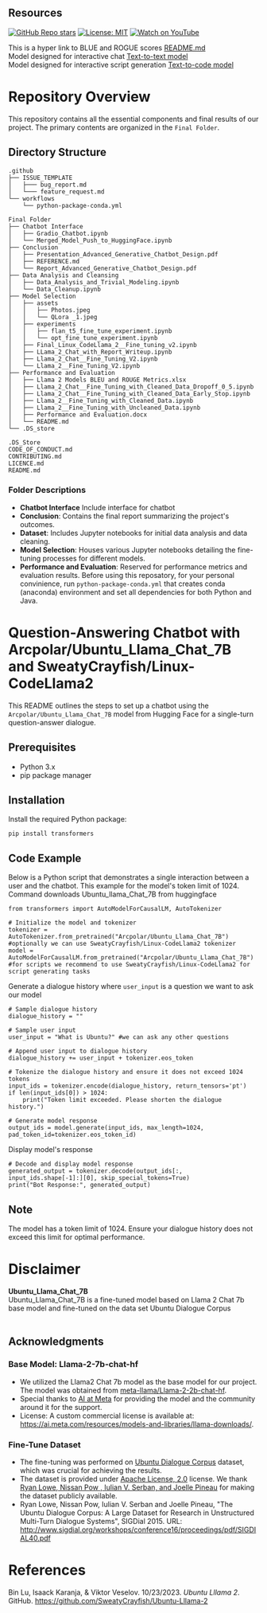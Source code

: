 ## Resources
[![GitHub Repo stars](https://img.shields.io/github/stars/SweatyCrayfish/Ubuntu-Lllama-2?style=social)](https://github.com/SweatyCrayfish/Ubuntu-Lllama-2/stargazers)
[![License: MIT](https://img.shields.io/badge/License-MIT-yellow.svg)](https://github.com/SweatyCrayfish/Ubuntu-Lllama-2/blob/main/LICENSE.md)
[![Watch on YouTube](https://img.shields.io/badge/YouTube-Watch-red?style=social&logo=youtube)](https://youtu.be/NWtYlHZf7RQ?si=k8sC-HetEAbWQcbm)

This is a hyper link to BLUE and ROGUE scores [README.md](https://github.com/SweatyCrayfish/Ubuntu-Lllama-2/blob/main/Final%20Folder/Performance%20and%20Evaluations/README.md) </br>
Model designed for interactive chat [Text-to-text model](https://huggingface.co/Arcpolar/Ubuntu_Llama_Chat_7B) </br>
Model designed for interactive script generation [Text-to-code model](https://huggingface.co/SweatyCrayfish/Linux-CodeLlama-2-7B)
# Repository Overview

This repository contains all the essential components and final results of our project. The primary contents are organized in the `Final Folder`.

## Directory Structure

```
.github
├── ISSUE_TEMPLATE
│   ├─── bug_report.md
│   └─── feature_request.md
└── workflows
    └── python-package-conda.yml

Final Folder
├── Chatbot Interface
│   ├── Gradio_Chatbot.ipynb
│   └── Merged_Model_Push_to_HuggingFace.ipynb
├── Conclusion
│   ├── Presentation_Advanced_Generative_Chatbot_Design.pdf
│   ├── REFERENCE.md
│   └── Report_Advanced_Generative_Chatbot_Design.pdf
├── Data Analysis and Cleansing
│   ├── Data_Analysis_and_Trivial_Modeling.ipynb
│   └── Data_Cleanup.ipynb
├── Model Selection
│   ├── assets
│   │   ├── Photos.jpeg
│   │   └── QLora _1.jpeg
│   ├── experiments
│   │   ├── flan_t5_fine_tune_experiment.ipynb
│   │   └── opt_fine_tune_experiment.ipynb
│   ├── Final_Linux_CodeLlama_2__Fine_tuning_v2.ipynb
│   ├── LLama_2_Chat_with_Report_Writeup.ipynb
│   ├── Llama_2_Chat__Fine_Tuning_V2.ipynb
│   └── Llama_2__Fine_Tuning_V2.ipynb
├── Performance and Evaluation
│   ├── Llama 2 Models BLEU and ROUGE Metrics.xlsx
│   ├── Llama_2_Chat__Fine_Tuning_with_Cleaned_Data_Dropoff_0_5.ipynb
│   ├── Llama_2_Chat__Fine_Tuning_with_Cleaned_Data_Early_Stop.ipynb
│   ├── Llama_2__Fine_Tuning_with_Cleaned_Data.ipynb
│   ├── Llama_2__Fine_Tuning_with_Uncleaned_Data.ipynb
│   ├── Performance and Evaluation.docx
│   └── README.md
└── .DS_store

.DS_Store
CODE_OF_CONDUCT.md
CONTRIBUTING.md
LICENCE.md
README.md
```
### Folder Descriptions
- **Chatbot Interface** Include interface for chatbot
- **Conclusion**: Contains the final report summarizing the project's outcomes.
- **Dataset**: Includes Jupyter notebooks for initial data analysis and data cleaning.
- **Model Selection**: Houses various Jupyter notebooks detailing the fine-tuning processes for different models.
- **Performance and Evaluation**: Reserved for performance metrics and evaluation results.
Before using this reposatory, for your personal convinience, run `python-package-conda.yml` that creates conda (anaconda) environment and set all dependencies for both Python and Java.

# Question-Answering Chatbot with Arcpolar/Ubuntu_Llama_Chat_7B and SweatyCrayfish/Linux-CodeLlama2

This README outlines the steps to set up a chatbot using the `Arcpolar/Ubuntu_Llama_Chat_7B` model from Hugging Face for a single-turn question-answer dialogue.

## Prerequisites

- Python 3.x
- pip package manager

## Installation

Install the required Python package:

```
pip install transformers
```

## Code Example

Below is a Python script that demonstrates a single interaction between a user and the chatbot. This example for the model's token limit of 1024. </br>
Command downloads Ubuntu_llama_Chat_7B from huggingface
```
from transformers import AutoModelForCausalLM, AutoTokenizer

# Initialize the model and tokenizer
tokenizer = AutoTokenizer.from_pretrained("Arcpolar/Ubuntu_Llama_Chat_7B") #optionally we can use SweatyCrayfish/Linux-CodeLlama2 tokenizer
model = AutoModelForCausalLM.from_pretrained("Arcpolar/Ubuntu_Llama_Chat_7B") #for scripts we recommend to use SweatyCrayfish/Linux-CodeLlama2 for script generating tasks
```
Generate a dialogue history where `user_input` is a question we want to ask our model
```
# Sample dialogue history
dialogue_history = ""

# Sample user input
user_input = "What is Ubuntu?" #we can ask any other questions

# Append user input to dialogue history
dialogue_history += user_input + tokenizer.eos_token

# Tokenize the dialogue history and ensure it does not exceed 1024 tokens
input_ids = tokenizer.encode(dialogue_history, return_tensors='pt')
if len(input_ids[0]) > 1024:
    print("Token limit exceeded. Please shorten the dialogue history.")

# Generate model response
output_ids = model.generate(input_ids, max_length=1024, pad_token_id=tokenizer.eos_token_id)
```
Display model's response
```
# Decode and display model response
generated_output = tokenizer.decode(output_ids[:, input_ids.shape[-1]:][0], skip_special_tokens=True)
print("Bot Response:", generated_output)
```

## Note

The model has a token limit of 1024. Ensure your dialogue history does not exceed this limit for optimal performance.

# Disclaimer
<b>Ubuntu_Llama_Chat_7B </b><br>
Ubuntu_Llama_Chat_7B is a fine-tuned model based on Llama 2 Chat 7b base model and fine-tuned on the data set Ubuntu Dialogue Corpus <br>
<br>

## Acknowledgments

### Base Model: Llama-2-7b-chat-hf
- We utilized the Llama2 Chat 7b model as the base model for our project. The model was obtained from [meta-llama/Llama-2-2b-chat-hf](https://huggingface.co/meta-llama/Llama-2-7b-chat-hf).
- Special thanks to [AI at Meta](https://ai.meta.com/llama/) for providing the model and the community around it for the support.
- License: A custom commercial license is available at: https://ai.meta.com/resources/models-and-libraries/llama-downloads/.

### Fine-Tune Dataset
- The fine-tuning was performed on [Ubuntu Dialogue Corpus](https://www.kaggle.com/datasets/rtatman/ubuntu-dialogue-corpus) dataset, which was crucial for achieving the results.
- The dataset is provided under [Apache License, 2.0](https://www.apache.org/licenses/LICENSE-2.0) license. We thank [Ryan Lowe, Nissan Pow , Iulian V. Serban, and Joelle Pineau](http://www.sigdial.org/workshops/conference16/proceedings/pdf/SIGDIAL40.pdf) for making the dataset publicly available.
- Ryan Lowe, Nissan Pow, Iulian V. Serban and Joelle Pineau, "The Ubuntu Dialogue Corpus: A Large Dataset for Research in Unstructured Multi-Turn Dialogue Systems", SIGDial 2015. URL: http://www.sigdial.org/workshops/conference16/proceedings/pdf/SIGDIAL40.pdf

# References
Bin Lu, Isaack Karanja, & Viktor Veselov. 10/23/2023. *Ubuntu Lllama 2*. GitHub. https://github.com/SweatyCrayfish/Ubuntu-Lllama-2
